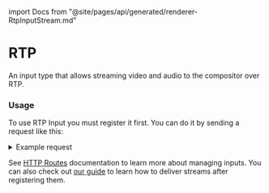 import Docs from "@site/pages/api/generated/renderer-RtpInputStream.md"

# RTP
An input type that allows streaming video and audio to the compositor over RTP.

### Usage

To use RTP Input you must register it first. You can do it by sending a request like this:

<details>
    <summary>Example request</summary>

    ```http
    POST: /api/input/:input_id/register
    Content-Type: application/json
    ```

    ```js
    {
    "type": "rtp_stream",
    "transport_protocol": "tcp_server",
    "port": 9001,
    "video": {
      "decoder": "ffmpeg_h264"
    },
    "audio": {
      "decoder": "opus"
    },
    "required": true,
    "offset_ms": 64
    }
    ```
</details>

See [HTTP Routes](../routes.md#outputs-configuration) documentation to learn more about managing inputs.
You can also check out [our guide](../../guides/deliver-input.md) to learn how to deliver streams after registering them.

<Docs />
